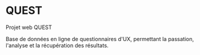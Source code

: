 # QUEST
Projet web QUEST

Base de données en ligne de questionnaires d'UX, permettant la passation, l'analyse et la récupération des résultats.
